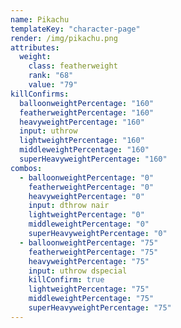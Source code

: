 ```yaml
---
name: Pikachu
templateKey: "character-page"
render: /img/pikachu.png
attributes:
  weight:
    class: featherweight
    rank: "68"
    value: "79"
killConfirms:
  balloonweightPercentage: "160"
  featherweightPercentage: "160"
  heavyweightPercentage: "160"
  input: uthrow
  lightweightPercentage: "160"
  middleweightPercentage: "160"
  superHeavyweightPercentage: "160"
combos:
  - balloonweightPercentage: "0"
    featherweightPercentage: "0"
    heavyweightPercentage: "0"
    input: dthrow nair
    lightweightPercentage: "0"
    middleweightPercentage: "0"
    superHeavyweightPercentage: "0"
  - balloonweightPercentage: "75"
    featherweightPercentage: "75"
    heavyweightPercentage: "75"
    input: uthrow dspecial
    killConfirm: true
    lightweightPercentage: "75"
    middleweightPercentage: "75"
    superHeavyweightPercentage: "75"
---
```

